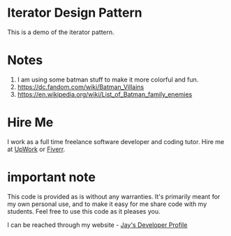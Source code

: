 # Iterator Design Pattern

This is a demo of the iterator pattern.

# Notes

1. I am using some batman stuff to make it more colorful and fun.
1. https://dc.fandom.com/wiki/Batman_Villains
1. https://en.wikipedia.org/wiki/List_of_Batman_family_enemies

# Hire Me

I work as a full time freelance software developer and coding tutor. Hire me at [UpWork](https://www.upwork.com/fl/vijayasimhabr) or [Fiverr](https://www.fiverr.com/jay_codeguy). 

# important note 

This code is provided as is without any warranties. It's primarily meant for my own personal use, and to make it easy for me share code with my students. Feel free to use this code as it pleases you.

I can be reached through my website - [Jay's Developer Profile](https://jay-study-nildana.github.io/developerprofile)